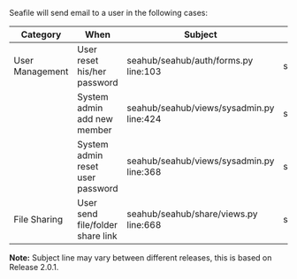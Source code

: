 Seafile will send email to a user in the following cases:

| Category | When | Subject | Body |
|----------|------|------| -----|
| User Management | User reset his/her password | seahub/seahub/auth/forms.py line:103 | seahub/seahub/templates/registration/password_reset_email.html |
|                 | System admin add new member      | seahub/seahub/views/sysadmin.py line:424| seahub/seahub/templates/sysadmin/user_add_email.html|
|                 | System admin reset user password | seahub/seahub/views/sysadmin.py line:368 | seahub/seahub/templates/sysadmin/user_reset_email.html |
| File Sharing    | User send file/folder share link | seahub/seahub/share/views.py line:668 | seahub/seahub/templates/shared_link_email.html|

**Note:** Subject line may vary between different releases, this is based on Release 2.0.1.